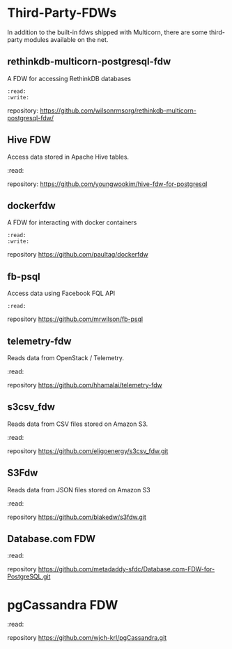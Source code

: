# Third-Party-FDWs

In addition to the built-in fdws shipped with Multicorn, there are some
third-party modules available on the net.


## rethinkdb-multicorn-postgresql-fdw

A FDW for accessing RethinkDB databases

    :read:
    :write:

repository:
  https://github.com/wilsonrmsorg/rethinkdb-multicorn-postgresql-fdw/


## Hive FDW

Access data stored in Apache Hive tables.

 :read:

repository:
  https://github.com/youngwookim/hive-fdw-for-postgresql


## dockerfdw


A FDW for interacting with docker containers

    :read:
    :write:

repository
    https://github.com/paultag/dockerfdw

## fb-psql

Access data using Facebook FQL API

    :read:

repository
  https://github.com/mrwilson/fb-psql

## telemetry-fdw

Reads data from OpenStack / Telemetry.

 :read:

repository
    https://github.com/hhamalai/telemetry-fdw


## s3csv_fdw

Reads data from CSV files stored on Amazon S3.

 :read:

repository
  https://github.com/eligoenergy/s3csv_fdw.git


## S3Fdw

Reads data from JSON files stored on Amazon S3

 :read:

repository
  https://github.com/blakedw/s3fdw.git


## Database.com FDW

 :read:

repository
  https://github.com/metadaddy-sfdc/Database.com-FDW-for-PostgreSQL.git


# pgCassandra FDW

 :read:

repository
  https://github.com/wjch-krl/pgCassandra.git
